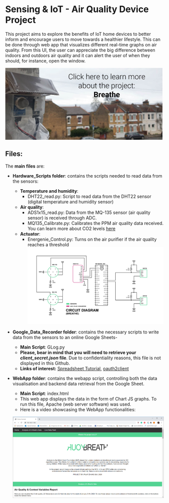 # Sensing & IoT - Air Quality Device Project
This project aims to explore the benefits of IoT home devices to better inform and encourage users to move towards a healthier lifestyle. This can be done through web app that visualizes different real-time graphs on air quality. From this UI, the user can appreciate the big difference between indoors and outdoors air quality and it can alert the user of when they should, for instance, open the window.

[<img src= "https://github.com/pili-zhangqiu/SIOT-Air_Quality/blob/master/img/LinkBanner.jpg" width="500">](https://www.pilarzhangqiu.com/siot-breathe)

## Files:
The **main files** are: 
- **Hardware_Scripts folder**: contains the scripts needed to read data from the sensors:
    - **Temperature and humidity**:
      - DHT22_read.py: Script to read data from the DHT22 sensor (digital temperature and humidity sensor)
    - **Air quality**:
      - ADS1x15_read.py: Data from the MQ-135 sensor (air quality sensor) is received through ADC.
      - MQ135_Calibrate.py: Calibrates the PPM air quality data received. You can learn more about CO2 levels [here](https://www.engineeringtoolbox.com/co2-comfort-level-d_1024.html)
    - **Actuator**:
      - Energenie_Control.py: Turns on the air purifier if the air quality reaches a threshold
![CircuitDiagram](https://github.com/pili-zhangqiu/SIOT-Air_Quality/blob/master/img/CircuitDiagram.jpg)
- **Google_Data_Recorder folder**: contains the necessary scripts to write data from the sensors to an online Google Sheets-
    -  **Main Script**: GLog.py
    -  **Please, bear in mind that you will need to retrieve your _client_secret.json_ file**. Due to confidentiality reasons, this file is not displayed in this Github.
    -  **Links of interest:** [Spreadsheet Tutorial](http://www.whatimade.today/log-sensor-data-straight-to-google-sheets-from-a-raspberry-pi-zero-all-the-python-code/?fbclid=IwAR1KB3eKgikrl87bONCU7gI7-nIvOin2d264GQd-ZP2u1ZJhFzjey_ScrU4), [oauth2client](https://oauth2client.readthedocs.io/en/latest/)
       
- **WebApp folder**: contains the webapp script, controlling both the data visualisation and backend data retrieval from the Google Sheet.
    - **Main Script**: index.html
    - This web app displays the data in the form of Chart JS graphs. To run this file, Apache (web server software) was used.
    - Here is a video showcasing the WebApp functionalities:
 
    [<img src= "https://github.com/pili-zhangqiu/SIOT-Air_Quality/blob/master/img/LinkVideo.PNG" width="900">](https://vimeo.com/680045192)

